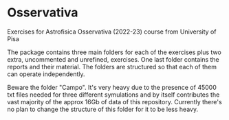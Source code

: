 # Osservativa
Exercises for Astrofisica Osservativa (2022-23) course from University of Pisa

The package contains three main folders for each of the exercises plus two extra, uncommented and unrefined, exercises.
One last folder contains the reports and their material.
The folders are structured so that each of them can operate independently.

Beware the folder "Campo". It's very heavy due to the presence of 45000 txt files needed for three different symulations
and by itself contributes the vast majority of the approx 16Gb of data of this repository.
Currently there's no plan to change the structure of this folder for it to be less heavy.
